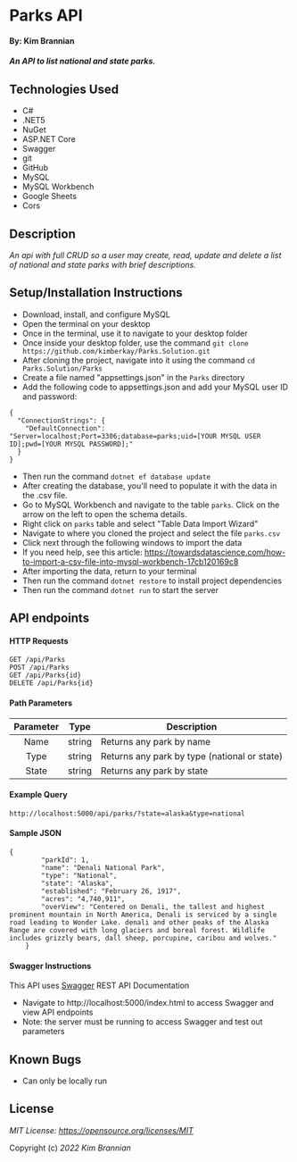 # Parks API

#### By: Kim Brannian

#### _An API to list national and state parks._

## Technologies Used
* C#
* .NET5
* NuGet
* ASP.NET Core
* Swagger
* git
* GitHub
* MySQL
* MySQL Workbench
* Google Sheets
* Cors

## Description
_An api with full CRUD so a user may create, read, update and delete a list of national and state parks with brief descriptions._

## Setup/Installation Instructions
* Download, install, and configure MySQL
* Open the terminal on your desktop
* Once in the terminal, use it to navigate to your desktop folder
* Once inside your desktop folder, use the command `git clone https://github.com/kimberkay/Parks.Solution.git`
* After cloning the project, navigate into it using the command `cd Parks.Solution/Parks`
* Create a file named "appsettings.json" in the `Parks` directory
* Add the following code to appsettings.json and add your MySQL user ID and password:
```
{
  "ConnectionStrings": {
    "DefaultConnection": "Server=localhost;Port=3306;database=parks;uid=[YOUR MYSQL USER ID];pwd=[YOUR MYSQL PASSWORD];"
  }
}
```
* Then run the command `dotnet ef database update`
* After creating the database, you'll need to populate it with the data in the .csv file.
* Go to MySQL Workbench and navigate to the table `parks`. Click on the arrow on the left to open the schema details. 
* Right click on `parks` table and select "Table Data Import Wizard"
* Navigate to where you cloned the project and select the file `parks.csv`
* Click next through the following windows to import the data
* If you need help, see this article: https://towardsdatascience.com/how-to-import-a-csv-file-into-mysql-workbench-17cb120169c8 
* After importing the data, return to your terminal
* Then run the command `dotnet restore` to install project dependencies
* Then run the command `dotnet run` to start the server

## API endpoints
#### HTTP Requests
```
GET /api/Parks
POST /api/Parks
GET /api/Parks{id}
DELETE /api/Parks{id}
```

#### Path Parameters
| Parameter | Type | Description |
| :---: | :---: | --- |
| Name | string | Returns any park by name |
| Type | string | Returns any park by type (national or state) |
| State | string | Returns any park by state |


#### Example Query
```
http://localhost:5000/api/parks/?state=alaska&type=national
```

#### Sample JSON
```
{
        "parkId": 1,
        "name": "Denali National Park",
        "type": "National",
        "state": "Alaska",
        "established": "February 26, 1917",
        "acres": "4,740,911",
        "overView": "Centered on Denali, the tallest and highest prominent mountain in North America, Denali is serviced by a single road leading to Wonder Lake. denali and other peaks of the Alaska Range are covered with long glaciers and boreal forest. Wildlife includes grizzly bears, dall sheep, porcupine, caribou and wolves."
    }
```

#### Swagger Instructions
This API uses [Swagger](https://swagger.io/tools/swagger-ui/) REST API Documentation

* Navigate to http://localhost:5000/index.html to access Swagger and view API endpoints
* Note: the server must be running to access Swagger and test out parameters

## Known Bugs
* Can only be locally run

## License
_MIT License: https://opensource.org/licenses/MIT_

Copyright (c) _2022_ _Kim Brannian_
